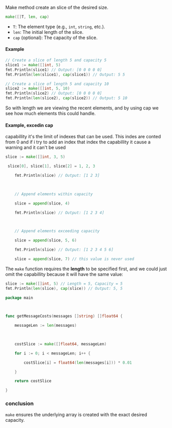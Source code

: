 Make method create an slice of the desired size.
```go
make([]T, len, cap)
```
- `T`: The element type (e.g., `int`, `string`, etc.).
- `len`: The initial length of the slice.
- `cap` (optional): The capacity of the slice.
#### Example
```go
// Create a slice of length 5 and capacity 5
slice1 := make([]int, 5)
fmt.Println(slice1) // Output: [0 0 0 0 0]
fmt.Println(len(slice1), cap(slice1)) // Output: 5 5

// Create a slice of length 5 and capacity 10
slice2 := make([]int, 5, 10)
fmt.Println(slice2) // Output: [0 0 0 0 0]
fmt.Println(len(slice2), cap(slice2)) // Output: 5 10
```
So with length we are viewing the recent elements, and by using cap we see how much elements this could handle.

#### Example, excedin cap
capabillity it's the limit of indexes that can be used. This indes are conted from 0 and if i try to add an index that index the capabillity it cause a warning and it can't be used
```go
slice := make([]int, 3, 5)

 slice[0], slice[1], slice[2] = 1, 2, 3

    fmt.Println(slice) // Output: [1 2 3]

  

    // Append elements within capacity

    slice = append(slice, 4)

    fmt.Println(slice) // Output: [1 2 3 4]

  

    // Append elements exceeding capacity

    slice = append(slice, 5, 6)

    fmt.Println(slice) // Output: [1 2 3 4 5 6]

    slice = append(slice, 7) // this value is never used
```
The `make` function requires the **length** to be specified first, and we could just omit the capabillity because it will have the same value:

```go
slice := make([]int, 5) // Length = 5, Capacity = 5
fmt.Println(len(slice), cap(slice)) // Output: 5, 5
```

```go
package main

  

func getMessageCosts(messages []string) []float64 {

    messageLen := len(messages)

  

    costSlice := make([]float64, messageLen)

    for i := 0; i < messageLen; i++ {

        costSlice[i] = float64(len(messages[i])) * 0.01

    }

    return costSlice

}
```
### conclusion
`make` ensures the underlying array is created with the exact desired capacity.